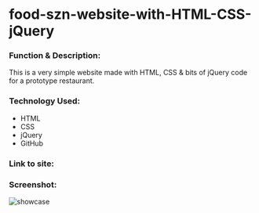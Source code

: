# food-szn-website-with-HTML-CSS-jQuery

<h3>Function & Description:</h3>
This is a very simple website made with HTML, CSS & bits of jQuery code for a prototype restaurant. 

<h3>Technology Used:</h3>

- HTML
- CSS
- jQuery
- GitHub 

<h3>Link to site:</h3>

<h3>Screenshot:</h3>

![showcase](https://user-images.githubusercontent.com/40691059/73739855-51de6180-4747-11ea-9bd1-aaa61f92b18a.PNG)

